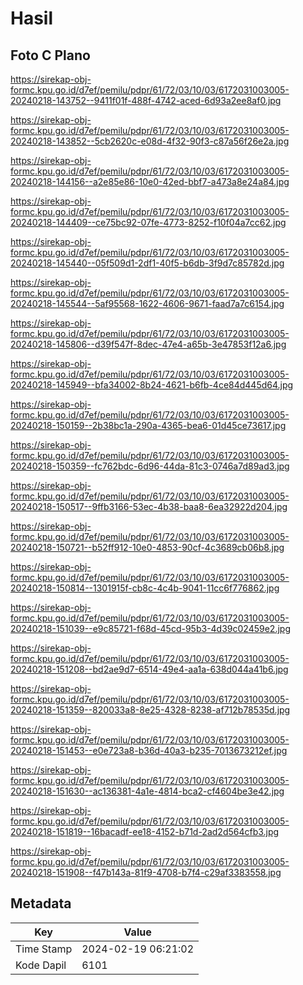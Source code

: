 # Hasil

## Foto C Plano

https://sirekap-obj-formc.kpu.go.id/d7ef/pemilu/pdpr/61/72/03/10/03/6172031003005-20240218-143752--9411f01f-488f-4742-aced-6d93a2ee8af0.jpg

https://sirekap-obj-formc.kpu.go.id/d7ef/pemilu/pdpr/61/72/03/10/03/6172031003005-20240218-143852--5cb2620c-e08d-4f32-90f3-c87a56f26e2a.jpg

https://sirekap-obj-formc.kpu.go.id/d7ef/pemilu/pdpr/61/72/03/10/03/6172031003005-20240218-144156--a2e85e86-10e0-42ed-bbf7-a473a8e24a84.jpg

https://sirekap-obj-formc.kpu.go.id/d7ef/pemilu/pdpr/61/72/03/10/03/6172031003005-20240218-144409--ce75bc92-07fe-4773-8252-f10f04a7cc62.jpg

https://sirekap-obj-formc.kpu.go.id/d7ef/pemilu/pdpr/61/72/03/10/03/6172031003005-20240218-145440--05f509d1-2df1-40f5-b6db-3f9d7c85782d.jpg

https://sirekap-obj-formc.kpu.go.id/d7ef/pemilu/pdpr/61/72/03/10/03/6172031003005-20240218-145544--5af95568-1622-4606-9671-faad7a7c6154.jpg

https://sirekap-obj-formc.kpu.go.id/d7ef/pemilu/pdpr/61/72/03/10/03/6172031003005-20240218-145806--d39f547f-8dec-47e4-a65b-3e47853f12a6.jpg

https://sirekap-obj-formc.kpu.go.id/d7ef/pemilu/pdpr/61/72/03/10/03/6172031003005-20240218-145949--bfa34002-8b24-4621-b6fb-4ce84d445d64.jpg

https://sirekap-obj-formc.kpu.go.id/d7ef/pemilu/pdpr/61/72/03/10/03/6172031003005-20240218-150159--2b38bc1a-290a-4365-bea6-01d45ce73617.jpg

https://sirekap-obj-formc.kpu.go.id/d7ef/pemilu/pdpr/61/72/03/10/03/6172031003005-20240218-150359--fc762bdc-6d96-44da-81c3-0746a7d89ad3.jpg

https://sirekap-obj-formc.kpu.go.id/d7ef/pemilu/pdpr/61/72/03/10/03/6172031003005-20240218-150517--9ffb3166-53ec-4b38-baa8-6ea32922d204.jpg

https://sirekap-obj-formc.kpu.go.id/d7ef/pemilu/pdpr/61/72/03/10/03/6172031003005-20240218-150721--b52ff912-10e0-4853-90cf-4c3689cb06b8.jpg

https://sirekap-obj-formc.kpu.go.id/d7ef/pemilu/pdpr/61/72/03/10/03/6172031003005-20240218-150814--1301915f-cb8c-4c4b-9041-11cc6f776862.jpg

https://sirekap-obj-formc.kpu.go.id/d7ef/pemilu/pdpr/61/72/03/10/03/6172031003005-20240218-151039--e9c85721-f68d-45cd-95b3-4d39c02459e2.jpg

https://sirekap-obj-formc.kpu.go.id/d7ef/pemilu/pdpr/61/72/03/10/03/6172031003005-20240218-151208--bd2ae9d7-6514-49e4-aa1a-638d044a41b6.jpg

https://sirekap-obj-formc.kpu.go.id/d7ef/pemilu/pdpr/61/72/03/10/03/6172031003005-20240218-151359--820033a8-8e25-4328-8238-af712b78535d.jpg

https://sirekap-obj-formc.kpu.go.id/d7ef/pemilu/pdpr/61/72/03/10/03/6172031003005-20240218-151453--e0e723a8-b36d-40a3-b235-7013673212ef.jpg

https://sirekap-obj-formc.kpu.go.id/d7ef/pemilu/pdpr/61/72/03/10/03/6172031003005-20240218-151630--ac136381-4a1e-4814-bca2-cf4604be3e42.jpg

https://sirekap-obj-formc.kpu.go.id/d7ef/pemilu/pdpr/61/72/03/10/03/6172031003005-20240218-151819--16bacadf-ee18-4152-b71d-2ad2d564cfb3.jpg

https://sirekap-obj-formc.kpu.go.id/d7ef/pemilu/pdpr/61/72/03/10/03/6172031003005-20240218-151908--f47b143a-81f9-4708-b7f4-c29af3383558.jpg


## Metadata

| Key        | Value               |
| ---------- | ------------------- |
| Time Stamp | 2024-02-19 06:21:02 |
| Kode Dapil | 6101                |



